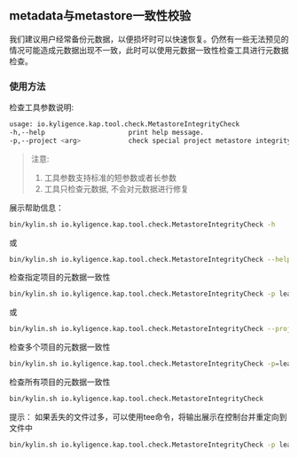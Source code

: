 ## metadata与metastore一致性校验

我们建议用户经常备份元数据，以便损坏时可以快速恢复。仍然有一些无法预见的情况可能造成元数据出现不一致，此时可以使用元数据一致性检查工具进行元数据检查。

### 使用方法

检查工具参数说明:

```sh
usage: io.kyligence.kap.tool.check.MetastoreIntegrityCheck
-h,--help                     print help message.
-p,--project <arg>            check special project metastore integrity
```

> 注意: 
> 1. 工具参数支持标准的短参数或者长参数
> 2. 工具只检查元数据, 不会对元数据进行修复

展示帮助信息：

```sh
bin/kylin.sh io.kyligence.kap.tool.check.MetastoreIntegrityCheck -h
```

或

```sh
bin/kylin.sh io.kyligence.kap.tool.check.MetastoreIntegrityCheck --help
```

检查指定项目的元数据一致性

```sh
bin/kylin.sh io.kyligence.kap.tool.check.MetastoreIntegrityCheck -p learn_kylin
```

或

```sh
bin/kylin.sh io.kyligence.kap.tool.check.MetastoreIntegrityCheck --project=learn_kylin
```

检查多个项目的元数据一致性

```sh
bin/kylin.sh io.kyligence.kap.tool.check.MetastoreIntegrityCheck -p=learn_kylin,learn_kylin_streaming
```

检查所有项目的元数据一致性

```sh
bin/kylin.sh io.kyligence.kap.tool.check.MetastoreIntegrityCheck
```

提示：
如果丢失的文件过多，可以使用tee命令，将输出展示在控制台并重定向到文件中

```sh
bin/kylin.sh io.kyligence.kap.tool.check.MetastoreIntegrityCheck -p learn_kylin | tee check_result_output.log
```